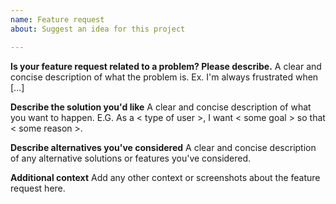 ```yaml
---
name: Feature request
about: Suggest an idea for this project

---
```


**Is your feature request related to a problem? Please describe.**
A clear and concise description of what the problem is. Ex. I'm always frustrated when [...]

**Describe the solution you'd like**
A clear and concise description of what you want to happen.
E.G. As a < type of user >, I want < some goal > so that < some reason >.

**Describe alternatives you've considered**
A clear and concise description of any alternative solutions or features you've considered.

**Additional context**
Add any other context or screenshots about the feature request here.
